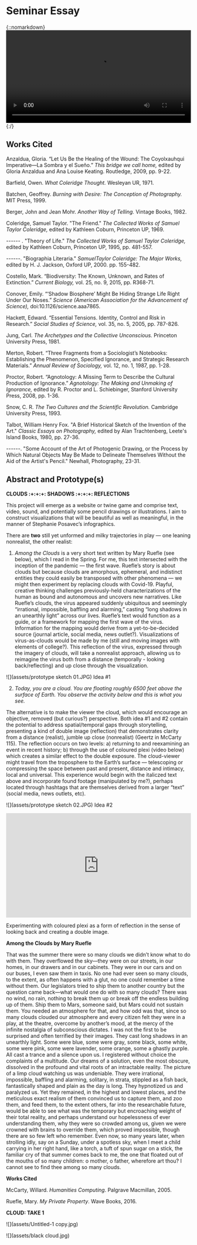 # Seminar Essay

{::nomarkdown}
<video width="100%" height="auto" controls>
  <source src="assets/Dynamic Shadow Graph v2.mov" type="video/mp4">
</video>
{:/}

## Works Cited				
Anzaldua, Gloria. “Let Us Be the Healing of the Wound: The Coyolxauhqui Imperative—La Sombra y el Sueño.” *This bridge we call home,* edited by Gloria Anzaldua and Ana Louise Keating. Routledge, 2009, pp. 9-22.			

Barfield, Owen. *What Coleridge Thought.* Wesleyan UR, 1971.			

Batchen, Geoffrey. *Burning with Desire: The Conception of Photography.* MIT Press, 1999.				

Berger, John and Jean Mohr. *Another Way of Telling.* Vintage Books, 1982. 					

Coleridge, Samuel Taylor. "The Friend." *The Collected Works of Samuel Taylor Coleridge,* edited by Kathleen Coburn, Princeton UP, 1969.		

------ . "Theory of Life." *The Collected Works of Samuel Taylor Coleridge,* edited by Kathleen Coburn, Princeton UP, 1995, pp. 481-557. 

------. "Biographia Literaria." *SamuelTaylor Coleridge: The Major Works,* edited by H. J. Jackson, Oxford UP, 2000. pp. 155-482. 

Costello, Mark. “Biodiversity: The Known, Unknown, and Rates of Extinction.” *Current Biology,* vol. 25, no. 9, 2015, pp. R368-71. 	

Conover, Emily. “‘Shadow Biosphere’ Might Be Hiding Strange Life Right Under Our Noses.” *Science (American Association for the Advancement of Science),* doi:10.1126/science.aaa7865.

Hackett, Edward. “Essential Tensions. Identity, Control and Risk in Research.” *Social Studies of Science,* vol. 35, no. 5, 2005, pp. 787-826.	

Jung, Carl. *The Archetypes and the Collective Unconscious.* Princeton University Press, 1981.		

Merton, Robert. “Three Fragments from a Sociologist’s Notebooks: Establishing the Phenomenon, Specified Ignorance, and Strategic Research Materials.” *Annual Review of Sociology,* vol. 12, no. 1, 1987, pp. 1-28. 				

Proctor, Robert. “Agnotology: A Missing Term to Describe the Cultural Production of Ignorance.” *Agnotology: The Making and Unmaking of Ignorance,* edited by R. Proctor and L. Schiebinger, Stanford University Press, 2008, pp. 1-36. 

Snow, C. R. *The Two Cultures and the Scientific Revolution.* Cambridge University Press, 1993.

Talbot, William Henry Fox. "A Brief Historical Sketch of the Invention of the Art." *Classic Essays on Photography,* edited by Alan Trachtenberg, Leete's Island Books, 1980, pp. 27-36. 	

------. "Some Account of the Art of Photogenic Drawing, or the Process by Which Natural Objects May Be Made to Delineate Themselves Without the Aid of the Artist's Pencil." Newhall, Photography, 23-31. 	

## Abstract and Prototype(s)

**CLOUDS :+:+:+: SHADOWS :+:+:+: REFLECTIONS**

This project will emerge as a website or twine game and comprise text, video, sound, and potentially some pencil drawings or illustrations. I aim to construct visualizations that will be beautiful as well as meaningful, in the manner of Stephanie Posavec’s infographics.

There are **two** still yet unformed and milky trajectories in play — one leaning nonrealist, the other realist:

1) *Among the Clouds* is a very short text written by Mary Ruefle (see below), which I read in the Spring. For me, this text intersected with the inception of the pandemic — the first wave. Ruefle’s story is about clouds but because clouds are amorphous, ephemeral, and indistinct entities they could easily be transposed with other phenomena — we might then experiment by replacing clouds with Covid-19. Playful, creative thinking challenges previously-held characterizations of the human as bound and autonomous and uncovers new narratives. Like Ruefle’s clouds, the virus appeared suddenly ubiquitous and seemingly “irrational, impossible, baffling and alarming,” casting  “long shadows in an unearthly light” across our lives. Ruefle’s text would function as a guide, or a framework for mapping the first wave of the virus. Information for the mapping would derive from a yet-to-be-decided source (journal article, social media, news outlet?). Visualizations of virus-as-clouds would be made by me (still and moving images with elements of college?). This reflection of the virus, expressed through the imagery of clouds, will take a nonrealist approach, allowing us to reimagine the virus both from a distance (temporally - looking back/reflecting) and up close through the visualization. 

![](assets/prototype sketch 01.JPG)
Idea #1

2) *Today, you are a cloud. You are floating roughly 6500 feet above the surface of Earth. You observe the activity below and this is what you see.*

The alternative is to make the viewer the cloud, which would encourage an objective, removed (but curious?) perspective. Both idea #1 and #2 contain the potential to address spatial/temporal gaps through storytelling, presenting a kind of double image (reflection) that demonstrates clarity from a distance (realist), jumble up close (nonrealist) (Geertz in McCarty 115). The reflection occurs on two levels: a) returning to and reexamining an event in recent history; b) through the use of coloured plexi (video below) which creates a similar effect to the double exposure. The cloud-viewer might travel from the troposphere to the Earth’s surface — telescoping or compressing the space between past and present, distance and intimacy, local and universal. This experience would begin with the italiczed text above and incorporate found footage (manipulated by me?), perhaps located through hashtags that are themselves derived from a larger “text” (social media, news outlets, etc).

![](assets/prototype sketch 02.JPG)
Idea #2

<div style="padding:56.25% 0 0 0;position:relative;"><iframe src="https://player.vimeo.com/video/483121354?title=0&byline=0&portrait=0" style="position:absolute;top:0;left:0;width:100%;height:100%;" frameborder="0" allow="autoplay; fullscreen" allowfullscreen></iframe></div><script src="https://player.vimeo.com/api/player.js"></script>
<p>Experimenting with coloured plexi as a form of reflection in the sense of looking back and creating a double image.</p>

**Among the Clouds by Mary Ruefle**

That was the summer there were so many clouds we didn’t know what to do with them. They overflowed the sky—they were on our streets, in our homes, in our drawers and in our cabinets. They were in our cars and on our buses, I even saw them in taxis. No one had ever seen so many clouds, to the extent, as often happens with a glut, no one could remember a time without them. Our legislators tried to ship them to another country but the question came back—what would one do with so many clouds? There was no wind, no rain, nothing to break them up or break off the endless building up of them. Ship them to Mars, someone said, but Mars could not sustain them. You needed an atmosphere for that, and how odd was that, since so many clouds clouded our atmosphere and every citizen felt they were in a play, at the theatre, overcome by another’s mood, at the mercy of the infinite nostalgia of subconscious dictates. I was not the first to be surprised and often terrified by their images. They cast long shadows in an unearthly light. Some were blue, some were gray, some black, some white, some were pink, some were lavender, some orange, some a ghastly purple. All cast a trance and a silence upon us. I registered without choice the complaints of a multitude. Our dreams of a solution, even the most obscure, dissolved in the profound and vital roots of an intractable reality. The picture of a limp cloud watching us was undeniable. They were irrational, impossible, baffling and alarming, solitary, in strata, stippled as a fish back, fantastically shaped and plain as the day is long. They hypnotized us and paralyzed us. Yet they remained, in the highest and lowest places, and the meticulous exact realism of them convinced us to capture them, and zoo them, and feed them, to the extent others, far into the researchable future, would be able to see what was the temporary but encroaching weight of their total reality, and perhaps understand our hopelessness of ever understanding them, why they were so crowded among us, given we were crowned with brains to override them, which proved impossible, though there are so few left who remember. Even now, so many years later, when strolling idly, say on a Sunday, under a spotless sky, when I meet a child carrying in her right hand, like a torch, a tuft of spun sugar on a stick, the familiar cry of that summer comes back to me, the one that floated out of the mouths of so many children: o mother, o father, wherefore art thou? I cannot see to find thee among so many clouds. 

**Works Cited**

McCarty, Willard. *Humanities Computing*. Palgrave Macmillan, 2005.

Ruefle, Mary. *My Private Property*. Wave Books, 2016.

**CLOUD: TAKE 1**

![](assets/Untitled-1 copy.jpg)

![](assets/black cloud.jpg)
